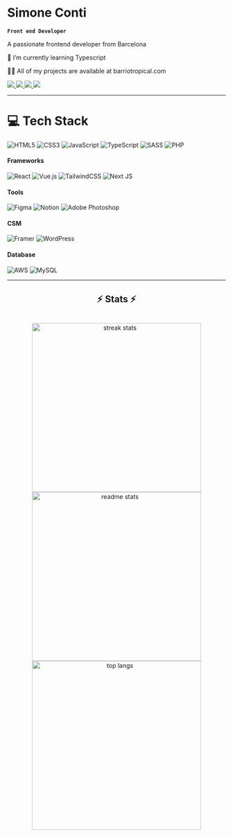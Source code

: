 # Simone Conti

**`Front end Developer`**

A passionate frontend developer from Barcelona

🌱 I’m currently learning Typescript

👨‍💻 All of my projects are available at barriotropical.com

<div> 
    <a href="https://codepen.io/BarrioTropical" target="_blank">
     <img src="https://img.shields.io/badge/Codepen-000000?style=for-the-badge&logo=codepen&logoColor=white" target="_blank" /> <!-- sqlite, safari, google-chrome are other good icon options -->
  </a>
  <a href="mailto:barriotropical@gmail.com">
    <img src="https://img.shields.io/badge/Gmail-333333?style=for-the-badge&logo=gmail&logoColor=red" />
  </a>
  <a href="https://www.linkedin.com/in/simone-conti-5040441b8/" target="_blank">
    <img src="https://img.shields.io/badge/LinkedIn-0077B5?style=for-the-badge&logo=linkedin&logoColor=white" target="_blank" />
  </a>
  <a href="https://github.com/BarrioTropical" target="_blank">
     <img src="https://img.shields.io/badge/Portfolio-FF5722?style=for-the-badge&logo=todoist&logoColor=white" target="_blank" /> <!-- sqlite, safari, google-chrome are other good icon options -->
  </a>

</div>

---

# 💻 Tech Stack

<!-- Badges from https://github.com/Ileriayo/markdown-badges -->

![HTML5](https://img.shields.io/badge/html5-%23E34F26.svg?style=for-the-badge&logo=html5&logoColor=white)
![CSS3](https://img.shields.io/badge/css3-%231572B6.svg?style=for-the-badge&logo=css3&logoColor=white)
![JavaScript](https://img.shields.io/badge/javascript-%23323330.svg?style=for-the-badge&logo=javascript&logoColor=%23F7DF1E)
![TypeScript](https://img.shields.io/badge/typescript-%23007ACC.svg?style=for-the-badge&logo=typescript&logoColor=white)
![SASS](https://img.shields.io/badge/SASS-hotpink.svg?style=for-the-badge&logo=SASS&logoColor=white)
![PHP](https://img.shields.io/badge/php-%23777BB4.svg?style=for-the-badge&logo=php&logoColor=white)

<h4>Frameworks</h4>

![React](https://img.shields.io/badge/react-%2320232a.svg?style=for-the-badge&logo=react&logoColor=%2361DAFB)
![Vue.js](https://img.shields.io/badge/vuejs-%2335495e.svg?style=for-the-badge&logo=vuedotjs&logoColor=%234FC08D)
![TailwindCSS](https://img.shields.io/badge/tailwindcss-%2338B2AC.svg?style=for-the-badge&logo=tailwind-css&logoColor=white)
![Next JS](https://img.shields.io/badge/Next-black?style=for-the-badge&logo=next.js&logoColor=white)

<h4>Tools</h4>

![Figma](https://img.shields.io/badge/figma-%23F24E1E.svg?style=for-the-badge&logo=figma&logoColor=white)
![Notion](https://img.shields.io/badge/Notion-%23000000.svg?style=for-the-badge&logo=notion&logoColor=white)
![Adobe Photoshop](https://img.shields.io/badge/adobe%20photoshop-%2331A8FF.svg?style=for-the-badge&logo=adobe%20photoshop&logoColor=white)

<h4>CSM</h4>

![Framer](https://img.shields.io/badge/Framer-black?style=for-the-badge&logo=framer&logoColor=blue)
![WordPress](https://img.shields.io/badge/WordPress-%23117AC9.svg?style=for-the-badge&logo=WordPress&logoColor=white)

<h4>Database</h4>

![AWS](https://img.shields.io/badge/AWS-%23FF9900.svg?style=for-the-badge&logo=amazon-aws&logoColor=white)
![MySQL](https://img.shields.io/badge/mysql-4479A1.svg?style=for-the-badge&logo=mysql&logoColor=white)

<hr/>

<h2 align="center">⚡ Stats ⚡</h2>
<br>
<div align=center>
  <img width=390 src="https://github-readme-stats.vercel.app/api?username=BarrioTropical&theme=react&show_icons=true&hide_border=false&count_private=false" alt="streak stats"/><br>
  <img width=390 src="https://github-readme-streak-stats.herokuapp.com/?user=BarrioTropical&theme=react&hide_border=false" alt="readme stats" />
  <br/>
  <img width=390 align="center" src="https://github-readme-stats.vercel.app/api/top-langs/?username=BarrioTropical&theme=react&show_icons=true&hide_border=false&layout=compact" alt="top langs" />

</div>
